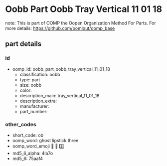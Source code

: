 # Oobb Part Oobb Tray Vertical 11 01 18  

note: This is part of OOMP the Oopen Organization Method For Parts. For more details: https://github.com/oomlout/oomp_base

##  part details





### id
* oomp_id: oobb_part_oobb_tray_vertical_11_01_18
  * classification: oobb
  * type: part
  * size: oobb
  * color: 
  * description_main: tray_vertical_11_01_18
  * description_extra: 
  * manufacturer: 
  * part_number: 

### other_codes
* short_code: ob
* oomp_word: ghost lipstick three
* oomp_word_emoji :ghost: :lipstick: :three:
* md5_6_alpha: 4la7o
* md5_6: 75aaf4